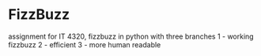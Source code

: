 # FizzBuzz

assignment for IT 4320, fizzbuzz in python with three branches
1 - working fizzbuzz
2 - efficient
3 - more human readable
